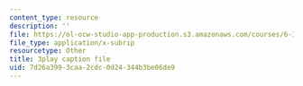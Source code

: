 ```yaml
---
content_type: resource
description: ''
file: https://ol-ocw-studio-app-production.s3.amazonaws.com/courses/6-172-performance-engineering-of-software-systems-fall-2018/7d26a3993caa2cdc0d24344b3be06de9_6JcMuFgnA6U.srt
file_type: application/x-subrip
resourcetype: Other
title: 3play caption file
uid: 7d26a399-3caa-2cdc-0d24-344b3be06de9
---
```

